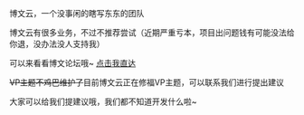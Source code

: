 博文云，一个没事闲的瞎写东东的团队</p>
博文云有很多业务，不过不推荐尝试（近期严重亏本，项目出问题钱有可能没法给你退，没办法没人支持我）</p>
可以来看看博文论坛哦~  [点击我直达](https://bvbbs.top)</p>
~~VP主题不鸡巴维护了~~目前博文云正在修福VP主题，可以联系我们进行提出建议</p>
大家可以给我们提建议哦，我们都不知道开发什么啦~</p>

